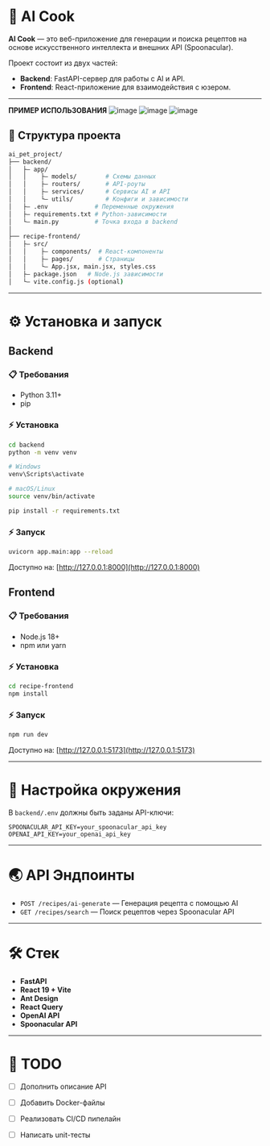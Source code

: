 # 🧐 AI Cook

**AI Cook** — это веб-приложение для генерации и поиска рецептов на основе искусственного интеллекта и внешних API (Spoonacular).

Проект состоит из двух частей:
- **Backend**: FastAPI-сервер для работы с AI и API.
- **Frontend**: React-приложение для взаимодействия с юзером.

---
**ПРИМЕР ИСПОЛЬЗОВАНИЯ**
![image](https://github.com/user-attachments/assets/43cdd56b-4c7d-4db4-9a80-bf5c4964d473)
![image](https://github.com/user-attachments/assets/f3f53452-0f5e-4a0f-9ce4-bc4547ee2ee5)
![image](https://github.com/user-attachments/assets/0c1cebeb-ad47-4fbc-bf49-9f9c7b9047db)


## 📂 Структура проекта

```bash
ai_pet_project/
├── backend/
│   ├— app/
│   │    ├— models/        # Схемы данных
│   │    ├— routers/       # API-роуты
│   │    ├— services/      # Сервисы AI и API
│   │    └— utils/         # Конфиги и зависимости
│   ├— .env             # Переменные окружения
│   ├— requirements.txt # Python-зависимости
│   └— main.py          # Точка входа в backend
│
├── recipe-frontend/
│   ├— src/
│   │    ├— components/  # React-компоненты
│   │    ├— pages/       # Страницы
│   │    └— App.jsx, main.jsx, styles.css
│   ├— package.json   # Node.js зависимости
│   └— vite.config.js (optional)
```

---

# ⚙️ Установка и запуск

## Backend

### 📋 Требования
- Python 3.11+
- pip

### ⚡ Установка
```bash
cd backend
python -m venv venv

# Windows
venv\Scripts\activate

# macOS/Linux
source venv/bin/activate

pip install -r requirements.txt
```

### ⚡ Запуск
```bash
uvicorn app.main:app --reload
```

Доступно на: [http://127.0.0.1:8000](http://127.0.0.1:8000)


## Frontend

### 📋 Требования
- Node.js 18+
- npm или yarn

### ⚡ Установка
```bash
cd recipe-frontend
npm install
```

### ⚡ Запуск
```bash
npm run dev
```

Доступно на: [http://127.0.0.1:5173](http://127.0.0.1:5173)

---

# 🔧 Настройка окружения

В `backend/.env` должны быть заданы API-ключи:

```env
SPOONACULAR_API_KEY=your_spoonacular_api_key
OPENAI_API_KEY=your_openai_api_key
```

---

# 🌏 API Эндпоинты

- `POST /recipes/ai-generate` — Генерация рецепта с помощью AI
- `GET /recipes/search` — Поиск рецептов через Spoonacular API

---

# 🛠️ Стек

- **FastAPI**
- **React 19 + Vite**
- **Ant Design**
- **React Query**
- **OpenAI API**
- **Spoonacular API**

---

# 📌 TODO

- [ ] Дополнить описание API
- [ ] Добавить Docker-файлы
- [ ] Реализовать CI/CD пипелайн
- [ ] Написать unit-тесты

